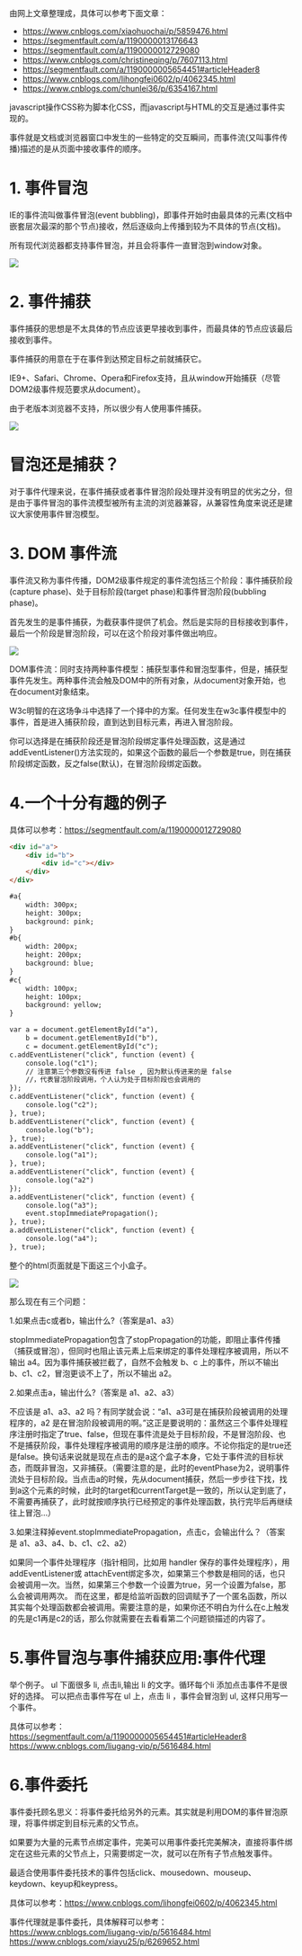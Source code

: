 由网上文章整理成，具体可以参考下面文章：

- https://www.cnblogs.com/xiaohuochai/p/5859476.html
- https://segmentfault.com/a/1190000013176643
- https://segmentfault.com/a/1190000012729080
- https://www.cnblogs.com/christineqing/p/7607113.html
- https://segmentfault.com/a/1190000005654451#articleHeader8
- https://www.cnblogs.com/lihongfei0602/p/4062345.html
- https://www.cnblogs.com/chunlei36/p/6354167.html


javascript操作CSS称为脚本化CSS，而javascript与HTML的交互是通过事件实现的。

事件就是文档或浏览器窗口中发生的一些特定的交互瞬间，而事件流(又叫事件传播)描述的是从页面中接收事件的顺序。

# 1. 事件冒泡

IE的事件流叫做事件冒泡(event bubbling)，即事件开始时由最具体的元素(文档中嵌套层次最深的那个节点)接收，然后逐级向上传播到较为不具体的节点(文档)。

所有现代浏览器都支持事件冒泡，并且会将事件一直冒泡到window对象。

![](https://img-blog.csdnimg.cn/20190225140611706.png?x-oss-process=image/watermark,type_ZmFuZ3poZW5naGVpdGk,shadow_10,text_aHR0cHM6Ly9ibG9nLmNzZG4ubmV0L3UwMTQ0NjU5MzQ=,size_16,color_FFFFFF,t_70)

# 2. 事件捕获


事件捕获的思想是不太具体的节点应该更早接收到事件，而最具体的节点应该最后接收到事件。

事件捕获的用意在于在事件到达预定目标之前就捕获它。

IE9+、Safari、Chrome、Opera和Firefox支持，且从window开始捕获（尽管DOM2级事件规范要求从document）。

由于老版本浏览器不支持，所以很少有人使用事件捕获。

![](https://img-blog.csdnimg.cn/20190225140729980.png?x-oss-process=image/watermark,type_ZmFuZ3poZW5naGVpdGk,shadow_10,text_aHR0cHM6Ly9ibG9nLmNzZG4ubmV0L3UwMTQ0NjU5MzQ=,size_16,color_FFFFFF,t_70)

# 冒泡还是捕获？

对于事件代理来说，在事件捕获或者事件冒泡阶段处理并没有明显的优劣之分，但是由于事件冒泡的事件流模型被所有主流的浏览器兼容，从兼容性角度来说还是建议大家使用事件冒泡模型。

# 3. DOM 事件流

事件流又称为事件传播，DOM2级事件规定的事件流包括三个阶段：事件捕获阶段(capture phase)、处于目标阶段(target phase)和事件冒泡阶段(bubbling phase)。

首先发生的是事件捕获，为截获事件提供了机会。然后是实际的目标接收到事件，最后一个阶段是冒泡阶段，可以在这个阶段对事件做出响应。

![](https://img-blog.csdnimg.cn/2019022514085793.png?x-oss-process=image/watermark,type_ZmFuZ3poZW5naGVpdGk,shadow_10,text_aHR0cHM6Ly9ibG9nLmNzZG4ubmV0L3UwMTQ0NjU5MzQ=,size_16,color_FFFFFF,t_70)

DOM事件流：同时支持两种事件模型：捕获型事件和冒泡型事件，但是，捕获型事件先发生。两种事件流会触及DOM中的所有对象，从document对象开始，也在document对象结束。

W3c明智的在这场争斗中选择了一个择中的方案。任何发生在w3c事件模型中的事件，首是进入捕获阶段，直到达到目标元素，再进入冒泡阶段。

你可以选择是在捕获阶段还是冒泡阶段绑定事件处理函数，这是通过addEventListener()方法实现的，如果这个函数的最后一个参数是true，则在捕获阶段绑定函数，反之false(默认)，在冒泡阶段绑定函数。

# 4.一个十分有趣的例子

具体可以参考：https://segmentfault.com/a/1190000012729080

```html
<div id="a">
    <div id="b">
        <div id="c"></div>
    </div>
</div>

#a{
    width: 300px;
    height: 300px;
    background: pink;
}
#b{
    width: 200px;
    height: 200px;
    background: blue;
}
#c{
    width: 100px;
    height: 100px;
    background: yellow;
}

var a = document.getElementById("a"),
    b = document.getElementById("b"),
    c = document.getElementById("c");
c.addEventListener("click", function (event) {
    console.log("c1");
    // 注意第三个参数没有传进 false , 因为默认传进来的是 false
    //，代表冒泡阶段调用，个人认为处于目标阶段也会调用的
});
c.addEventListener("click", function (event) {
    console.log("c2");
}, true);
b.addEventListener("click", function (event) {
    console.log("b");
}, true);
a.addEventListener("click", function (event) {
    console.log("a1");
}, true);
a.addEventListener("click", function (event) {
    console.log("a2")
});
a.addEventListener("click", function (event) {
    console.log("a3");
    event.stopImmediatePropagation();
}, true);
a.addEventListener("click", function (event) {
    console.log("a4");
}, true);

```

整个的html页面就是下面这三个小盒子。

![](https://img-blog.csdnimg.cn/20190225141447747.png?x-oss-process=image/watermark,type_ZmFuZ3poZW5naGVpdGk,shadow_10,text_aHR0cHM6Ly9ibG9nLmNzZG4ubmV0L3UwMTQ0NjU5MzQ=,size_16,color_FFFFFF,t_70)


那么现在有三个问题：

1.如果点击c或者b，输出什么?（答案是a1、a3）

stopImmediatePropagation包含了stopPropagation的功能，即阻止事件传播（捕获或冒泡），但同时也阻止该元素上后来绑定的事件处理程序被调用，所以不输出 a4。因为事件捕获被拦截了，自然不会触发 b、c 上的事件，所以不输出 b、c1、c2，冒泡更谈不上了，所以不输出 a2。

2.如果点击a，输出什么?（答案是 a1、a2、a3）

不应该是 a1、a3、a2 吗？有同学就会说：“a1、a3可是在捕获阶段被调用的处理程序的，a2 是在冒泡阶段被调用的啊。”这正是要说明的：虽然这三个事件处理程序注册时指定了true、false，但现在事件流是处于目标阶段，不是冒泡阶段、也不是捕获阶段，事件处理程序被调用的顺序是注册的顺序。不论你指定的是true还是false。换句话来说就是现在点击的是a这个盒子本身，它处于事件流的目标状态，而既非冒泡，又非捕获。（需要注意的是，此时的eventPhase为2，说明事件流处于目标阶段。当点击a的时候，先从document捕获，然后一步步往下找，找到a这个元素的时候，此时的target和currentTarget是一致的，所以认定到底了，不需要再捕获了，此时就按顺序执行已经预定的事件处理函数，执行完毕后再继续往上冒泡…）

3.如果注释掉event.stopImmediatePropagation，点击c，会输出什么？（答案是 a1、a3、a4、b、c1、c2、a2）

如果同一个事件处理程序（指针相同，比如用 handler 保存的事件处理程序），用 addEventListener或 attachEvent绑定多次，如果第三个参数是相同的话，也只会被调用一次。当然，如果第三个参数一个设置为true，另一个设置为false，那么会被调用两次。
而在这里，都是给监听函数的回调赋予了一个匿名函数，所以其实每个处理函数都会被调用。需要注意的是，如果你还不明白为什么在c上触发的先是c1再是c2的话，那么你就需要在去看看第二个问题锁描述的内容了。

# 5.事件冒泡与事件捕获应用:事件代理

举个例子。 ul 下面很多 li, 点击li,输出 li 的文字。循环每个li 添加点击事件不是很好的选择。 可以把点击事件写在 ul 上，点击 li ，事件会冒泡到 ul, 这样只用写一个事件。

具体可以参考：
https://segmentfault.com/a/1190000005654451#articleHeader8
https://www.cnblogs.com/liugang-vip/p/5616484.html

# 6.事件委托

事件委托顾名思义：将事件委托给另外的元素。其实就是利用DOM的事件冒泡原理，将事件绑定到目标元素的父节点。

如果要为大量的元素节点绑定事件，完美可以用事件委托完美解决，直接将事件绑定在这些元素的父节点上，只需要绑定一次，就可以在所有子节点触发事件。

最适合使用事件委托技术的事件包括click、mousedown、mouseup、keydown、keyup和keypress。

具体可以参考：https://www.cnblogs.com/lihongfei0602/p/4062345.html

事件代理就是事件委托，具体解释可以参考：
https://www.cnblogs.com/liugang-vip/p/5616484.html
https://www.cnblogs.com/xiayu25/p/6269652.html

